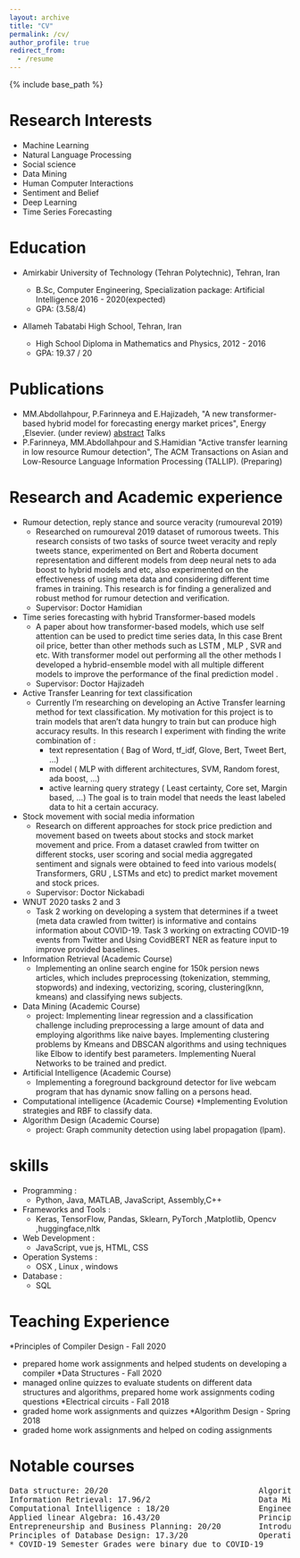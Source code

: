 ```yaml
---
layout: archive
title: "CV"
permalink: /cv/
author_profile: true
redirect_from:
  - /resume
---
```


{% include base_path %}


Research Interests
======
* Machine Learning
* Natural Language Processing
* Social science
* Data Mining
* Human Computer Interactions
* Sentiment and Belief
* Deep Learning
* Time Series Forecasting 


Education
======
* Amirkabir University of Technology (Tehran Polytechnic), Tehran, Iran
  * B.Sc, Computer Engineering, Specialization package: Artificial Intelligence 2016 - 2020(expected)
  * GPA: (3.58/4)

* Allameh Tabatabi High School, Tehran, Iran
  * High School Diploma in Mathematics and Physics, 2012 - 2016
  * GPA: 19.37 / 20

Publications
====== 
* MM.Abdollahpour, P.Farinneya and E.Hajizadeh, "A new transformer-based hybrid model for forecasting energy market prices", Energy ,Elsevier. (under review) [abstract](https://drive.google.com/file/d/1EwD4R21XPcLWpt4SGSzU5ycRwz87Rx1i/view)
Talks
* P.Farinneya, MM.Abdollahpour and S.Hamidian "Active transfer learning in low resource Rumour detection", The ACM Transactions on Asian and Low-Resource Language Information Processing (TALLIP). (Preparing)

Research and Academic experience
======
* Rumour detection, reply stance and source veracity (rumoureval 2019)
  * Researched on rumoureval 2019 dataset of rumorous  tweets. This research consists of two tasks of source tweet veracity and reply tweets stance, experimented on Bert and Roberta document representation and different models from deep neural nets to ada boost to hybrid models and etc, also  experimented on the effectiveness of using meta data and considering different time frames in training. This research is for finding a  generalized and robust method for rumour detection and verification.
  * Supervisor: Doctor Hamidian
* Time series forecasting with hybrid Transformer-based models
  * A paper about how transformer-based models, which use self attention can be used to predict time series data, In this case Brent oil price, better than other methods such as LSTM , MLP , SVR and etc. With transformer model out performing all the other methods I developed a hybrid-ensemble model with all multiple different models  to improve the performance of the final prediction model .
  * Supervisor: Doctor Hajizadeh
* Active Transfer Leanring for text classification
  * Currently I’m researching on developing an Active Transfer learning method for text classification. My motivation for this project is to train models that aren’t data hungry to train but can produce high accuracy results. In this research I experiment with finding the write combination of :
    * text representation ( Bag of Word, tf_idf, Glove, Bert, Tweet Bert, …)
    * model ( MLP with different architectures, SVM, Random forest, ada boost, …)
    * active learning query strategy ( Least certainty, Core set, Margin based, …) 
   The goal is to train model that needs the least labeled data to hit a certain accuracy.
* Stock movement with social media information 
  * Research on different approaches for stock price prediction and movement based on tweets about stocks and stock market movement and price. From a dataset crawled from twitter on different stocks, user scoring and social media aggregated sentiment and signals were obtained to feed into various models( Transformers, GRU , LSTMs and etc) to predict market movement and stock prices.
  * Supervisor: Doctor Nickabadi
* WNUT 2020 tasks 2 and 3
  * Task 2 working on developing a system that determines if a tweet (meta data crawled from twitter) is informative and contains information about COVID-19. Task 3 working on extracting COVID-19 events from Twitter and Using CovidBERT  NER as feature input to improve provided baselines.
* Information Retrieval (Academic Course)
  * Implementing an online search engine for 150k persion news articles, which includes preprocessing (tokenization, stemming, stopwords) and indexing, vectorizing, scoring, clustering(knn, kmeans) and classifying news subjects.
* Data Mining (Academic Course) 
  * project: Implementing linear regression and a classification challenge including preprocessing a large amount of data and employing algorithms like naive bayes.
Implementing clustering problems by Kmeans and DBSCAN algorithms and using techniques like Elbow to identify best parameters. Implementing Nueral Networks to be trained and predict.
* Artificial Intelligence (Academic Course)
  * Implementing a foreground background detector for live webcam program that has dynamic snow falling on a persons head.
* Computational intelligence (Academic Course)
  *Implementing Evolution strategies and RBF to classify data. 
* Algorithm Design (Academic Course) 
  * project: Graph community detection using label propagation (lpam).

skills
=======
* Programming : 
  * Python, Java, MATLAB, JavaScript, Assembly,C++ 
* Frameworks and Tools :  
  * Keras, TensorFlow, Pandas, Sklearn, PyTorch ,Matplotlib, Opencv ,huggingface,nltk
* Web Development : 
   * JavaScript, vue js, HTML, CSS 
* Operation Systems : 
  * OSX , Linux , windows
* Database : 
  * SQL 

Teaching Experience
======
*Principles of Compiler Design - Fall 2020
  * prepared home work assignments and helped students on developing a compiler
*Data Structures - Fall 2020
  * managed online quizzes to evaluate  students on different data structures and algorithms, prepared home work assignments coding questions
*Electrical circuits - Fall 2018
  * graded home work assignments and quizzes 
*Algorithm Design - Spring 2018
  * graded home work assignments  and helped on coding assignments

Notable courses
======
<pre>
Data structure: 20/20                                Algorithm Design: 19.25/20          
Information Retrieval: 17.96/2                       Data Mining: PASS*    
Computational Intelligence : 18/20                   Engineering Statistics: 17.2/20
Applied linear Algebra: 16.43/20                     Principles of  Programming: 19/20
Entrepreneurship and Business Planning: 20/20        Introduction to Bioinformatics: PASS*
Principles of Database Design: 17.3/20               Operating Systems: 17.8/20
* COVID-19 Semester Grades were binary due to COVID-19
</pre>
